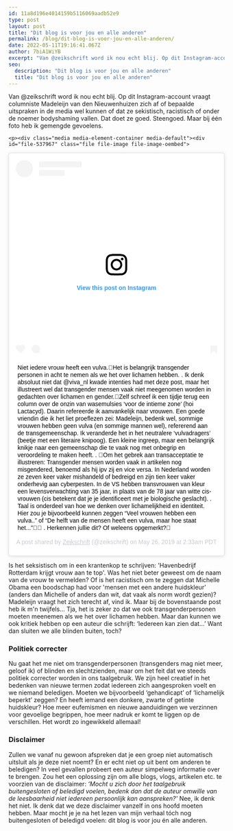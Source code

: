```yaml
---
id: 11a8d196e4014159b5116069aadb52e9
type: post
layout: post
title: "Dit blog is voor jou en alle anderen"
permalink: /blog/dit-blog-is-voor-jou-en-alle-anderen/
date: 2022-05-11T19:16:41.067Z
author: 7biA1WiYB
excerpt: "Van @zeikschrift word ik nou echt blij. Op dit Instagram-account vraagt columniste Madeleijn van den Nieuwenhuizen zich af of bepaalde uitspraken in de media wel kunnen of dat ze sekistisch, racistisch of onder de noemer bodyshaming vallen. Dat doet ze goed. Steengoed. Maar bij één foto heb ik gemengde gevoelens.  "
seo:
  description: "Dit blog is voor jou en alle anderen"
  title: "Dit blog is voor jou en alle anderen"
---
```

Van @zeikschrift word ik nou echt blij. Op dit Instagram-account vraagt columniste Madeleijn van den Nieuwenhuizen zich af of bepaalde uitspraken in de media wel kunnen of dat ze sekistisch, racistisch of onder de noemer bodyshaming vallen. Dat doet ze goed. Steengoed. Maar bij één foto heb ik gemengde gevoelens.  

    <p><div class="media media-element-container media-default"><div id="file-537967" class="file file-image file-image-oembed">

        
  
  <div class="content">
    
<blockquote class="instagram-media" data-instgrm-captioned="" data-instgrm-permalink="https://www.instagram.com/p/Bx674SCIylD/?utm_source=ig_embed&amp;utm_campaign=loading" data-instgrm-version="12" style=" background:#FFF; border:0; border-radius:3px; box-shadow:0 0 1px 0 rgba(0,0,0,0.5),0 1px 10px 0 rgba(0,0,0,0.15); margin: 1px; max-width:640px; min-width:326px; padding:0; width:99.375%; width:-webkit-calc(100% - 2px); width:calc(100% - 2px);"><div style="padding:16px;"> <a href="https://www.instagram.com/p/Bx674SCIylD/?utm_source=ig_embed&amp;utm_campaign=loading" style=" background:#FFFFFF; line-height:0; padding:0 0; text-align:center; text-decoration:none; width:100%;" target="_blank"> <div style=" display: flex; flex-direction: row; align-items: center;"> <div style="background-color: #F4F4F4; border-radius: 50%; flex-grow: 0; height: 40px; margin-right: 14px; width: 40px;"></div> <div style="display: flex; flex-direction: column; flex-grow: 1; justify-content: center;"> <div style=" background-color: #F4F4F4; border-radius: 4px; flex-grow: 0; height: 14px; margin-bottom: 6px; width: 100px;"></div> <div style=" background-color: #F4F4F4; border-radius: 4px; flex-grow: 0; height: 14px; width: 60px;"></div></div></div><div style="padding: 19% 0;"></div> <div style="display:block; height:50px; margin:0 auto 12px; width:50px;"><svg width="50px" height="50px" viewbox="0 0 60 60" version="1.1" xmlns="https://www.w3.org/2000/svg" xmlns:xlink="https://www.w3.org/1999/xlink"><g stroke="none" stroke-width="1" fill="none" fill-rule="evenodd"><g transform="translate(-511.000000, -20.000000)" fill="#000000"><g><path d="M556.869,30.41 C554.814,30.41 553.148,32.076 553.148,34.131 C553.148,36.186 554.814,37.852 556.869,37.852 C558.924,37.852 560.59,36.186 560.59,34.131 C560.59,32.076 558.924,30.41 556.869,30.41 M541,60.657 C535.114,60.657 530.342,55.887 530.342,50 C530.342,44.114 535.114,39.342 541,39.342 C546.887,39.342 551.658,44.114 551.658,50 C551.658,55.887 546.887,60.657 541,60.657 M541,33.886 C532.1,33.886 524.886,41.1 524.886,50 C524.886,58.899 532.1,66.113 541,66.113 C549.9,66.113 557.115,58.899 557.115,50 C557.115,41.1 549.9,33.886 541,33.886 M565.378,62.101 C565.244,65.022 564.756,66.606 564.346,67.663 C563.803,69.06 563.154,70.057 562.106,71.106 C561.058,72.155 560.06,72.803 558.662,73.347 C557.607,73.757 556.021,74.244 553.102,74.378 C549.944,74.521 548.997,74.552 541,74.552 C533.003,74.552 532.056,74.521 528.898,74.378 C525.979,74.244 524.393,73.757 523.338,73.347 C521.94,72.803 520.942,72.155 519.894,71.106 C518.846,70.057 518.197,69.06 517.654,67.663 C517.244,66.606 516.755,65.022 516.623,62.101 C516.479,58.943 516.448,57.996 516.448,50 C516.448,42.003 516.479,41.056 516.623,37.899 C516.755,34.978 517.244,33.391 517.654,32.338 C518.197,30.938 518.846,29.942 519.894,28.894 C520.942,27.846 521.94,27.196 523.338,26.654 C524.393,26.244 525.979,25.756 528.898,25.623 C532.057,25.479 533.004,25.448 541,25.448 C548.997,25.448 549.943,25.479 553.102,25.623 C556.021,25.756 557.607,26.244 558.662,26.654 C560.06,27.196 561.058,27.846 562.106,28.894 C563.154,29.942 563.803,30.938 564.346,32.338 C564.756,33.391 565.244,34.978 565.378,37.899 C565.522,41.056 565.552,42.003 565.552,50 C565.552,57.996 565.522,58.943 565.378,62.101 M570.82,37.631 C570.674,34.438 570.167,32.258 569.425,30.349 C568.659,28.377 567.633,26.702 565.965,25.035 C564.297,23.368 562.623,22.342 560.652,21.575 C558.743,20.834 556.562,20.326 553.369,20.18 C550.169,20.033 549.148,20 541,20 C532.853,20 531.831,20.033 528.631,20.18 C525.438,20.326 523.257,20.834 521.349,21.575 C519.376,22.342 517.703,23.368 516.035,25.035 C514.368,26.702 513.342,28.377 512.574,30.349 C511.834,32.258 511.326,34.438 511.181,37.631 C511.035,40.831 511,41.851 511,50 C511,58.147 511.035,59.17 511.181,62.369 C511.326,65.562 511.834,67.743 512.574,69.651 C513.342,71.625 514.368,73.296 516.035,74.965 C517.703,76.634 519.376,77.658 521.349,78.425 C523.257,79.167 525.438,79.673 528.631,79.82 C531.831,79.965 532.853,80.001 541,80.001 C549.148,80.001 550.169,79.965 553.369,79.82 C556.562,79.673 558.743,79.167 560.652,78.425 C562.623,77.658 564.297,76.634 565.965,74.965 C567.633,73.296 568.659,71.625 569.425,69.651 C570.167,67.743 570.674,65.562 570.82,62.369 C570.966,59.17 571,58.147 571,50 C571,41.851 570.966,40.831 570.82,37.631"></path></g></g></g></svg></div><div style="padding-top: 8px;"> <div style=" color:#3897f0; font-family:Arial,sans-serif; font-size:14px; font-style:normal; font-weight:550; line-height:18px;"> View this post on Instagram</div></div><div style="padding: 12.5% 0;"></div> <div style="display: flex; flex-direction: row; margin-bottom: 14px; align-items: center;"><div> <div style="background-color: #F4F4F4; border-radius: 50%; height: 12.5px; width: 12.5px; transform: translateX(0px) translateY(7px);"></div> <div style="background-color: #F4F4F4; height: 12.5px; transform: rotate(-45deg) translateX(3px) translateY(1px); width: 12.5px; flex-grow: 0; margin-right: 14px; margin-left: 2px;"></div> <div style="background-color: #F4F4F4; border-radius: 50%; height: 12.5px; width: 12.5px; transform: translateX(9px) translateY(-18px);"></div></div><div style="margin-left: 8px;"> <div style=" background-color: #F4F4F4; border-radius: 50%; flex-grow: 0; height: 20px; width: 20px;"></div> <div style=" width: 0; height: 0; border-top: 2px solid transparent; border-left: 6px solid #f4f4f4; border-bottom: 2px solid transparent; transform: translateX(16px) translateY(-4px) rotate(30deg)"></div></div><div style="margin-left: auto;"> <div style=" width: 0px; border-top: 8px solid #F4F4F4; border-right: 8px solid transparent; transform: translateY(16px);"></div> <div style=" background-color: #F4F4F4; flex-grow: 0; height: 12px; width: 16px; transform: translateY(-4px);"></div> <div style=" width: 0; height: 0; border-top: 8px solid #F4F4F4; border-left: 8px solid transparent; transform: translateY(-4px) translateX(8px);"></div></div></div></a> <p style=" margin:8px 0 0 0; padding:0 4px;"> <a href="https://www.instagram.com/p/Bx674SCIylD/?utm_source=ig_embed&amp;utm_campaign=loading" style=" color:#000; font-family:Arial,sans-serif; font-size:14px; font-style:normal; font-weight:normal; line-height:17px; text-decoration:none; word-wrap:break-word;" target="_blank">Niet iedere vrouw heeft een vulva.🌹Het is belangrijk transgender personen in acht te nemen als we het over lichamen hebben. . Ik denk absoluut niet dat @viva_nl kwade intenties had met deze post, maar het illustreert wel dat transgender mensen vaak niet meegenomen worden in gedachten over lichamen en gender.🍁Zelf schreef ik een tijdje terug een column over de onzin van wasemulsies ‘voor de intieme zone’ (hoi Lactacyd). Daarin refereerde ik aanvankelijk naar vrouwen. Een goede vriendin die ik het liet proeflezen zei: Madeleijn, bedenk wel, sommige vrouwen hebben geen vulva (en sommige mannen wel), refererend aan de transgemeenschap. Ik veranderde het in het neutralere ‘vulvadragers’ (beetje met een literaire knipoog). Een kleine ingreep, maar een belangrijk knikje naar een gemeenschap die te vaak nog met onbegrip en veroordeling te maken heeft. . 🌷Om het gebrek aan transacceptatie te illustreren: Transgender mensen worden vaak in artikelen nog misgendered, benoemd als hij ipv zij en vice versa. In Nederland worden ze zeven keer vaker mishandeld of bedreigd en zijn tien keer vaker onderhevig aan cyberpesten. In de VS hebben transvrouwen van kleur een levensverwachting van 35 jaar, in plaats van de 78 jaar van witte cis-vrouwen (cis betekent dat je je identificeert met je biologische geslacht). . Taal is onderdeel van hoe we denken over lichamelijkheid en identiteit. Hier zou je bijvoorbeeld kunnen zeggen “Veel vrouwen hebben een vulva..” of “De helft van de mensen heeft een vulva, maar hoe staat het...”🌹🌷 . Herkennen jullie dit? Of weleens opgemerkt?🌺</a></p> <p style=" color:#c9c8cd; font-family:Arial,sans-serif; font-size:14px; line-height:17px; margin-bottom:0; margin-top:8px; overflow:hidden; padding:8px 0 7px; text-align:center; text-overflow:ellipsis; white-space:nowrap;">A post shared by <a href="https://www.instagram.com/zeikschrift/?utm_source=ig_embed&amp;utm_campaign=loading" style=" color:#c9c8cd; font-family:Arial,sans-serif; font-size:14px; font-style:normal; font-weight:normal; line-height:17px;" target="_blank"> Zeikschrift</a> (@zeikschrift) on <time style=" font-family:Arial,sans-serif; font-size:14px; line-height:17px;" datetime="2019-05-26T09:33:45+00:00">May 26, 2019 at 2:33am PDT</time></p></div></blockquote>
<script async="" src="//www.instagram.com/embed.js"></script>  </div>

  
</div>
</div>
<p>Is het seksistisch om in een krantenkop te schrijven: 'Havenbedrijf Rotterdam krijgt vrouw aan te top'. Was het niet beter geweest om de naam van de vrouw te vermelden? Of is het racistisch om te zeggen dat Michelle Obama een boodschap had voor 'mensen met een andere huidskleur' (anders dan Michelle of anders dan wit, dat vaak als norm wordt gezien)? Madeleijn vraagt het zich terecht af, vind ik. Maar bij de bovenstaande post heb ik m'n twijfels... Tja, het is zeker zo dat we ook transgenderpersonen moeten meenemen als we het over lichamen hebben. Maar dan kunnen we ook kritiek hebben op een auteur die schrijft: ‘Iedereen kan zien dat…’ Want dan sluiten we alle blinden buiten, toch?</p>
<h3>Politiek correcter</h3>
<p>Nu gaat het me niet om transgenderpersonen (transgenders mag niet meer, geloof ik) of blinden en slechtzienden, maar om het feit dat we steeds politiek correcter worden in ons taalgebruik. We zijn heel creatief in het bedenken van nieuwe termen zodat iedereen zich aangesproken voelt en we niemand beledigen. Moeten we bijvoorbeeld ‘gehandicapt’ of ‘lichamelijk beperkt’ zeggen? En heeft iemand een donkere, zwarte of getinte huidskleur? Hoe meer eufemismen en nieuwe aanduidingen we verzinnen voor gevoelige begrippen, hoe meer nadruk er komt te liggen op de verschillen. Het wordt zo ingewikkeld allemaal!</p>
<h3>Disclaimer</h3>
<p>Zullen we vanaf nu gewoon afspreken dat je een groep niet automatisch uitsluit als je deze niet noemt? En er echt niet op uit bent om anderen te beledigen? In veel gevallen probeert een auteur simpelweg informatie over te brengen. Zou het een oplossing zijn om alle blogs, vlogs, artikelen etc. te voorzien van de disclaimer: <em>‘Mocht u zich door het taalgebruik buitengesloten of beledigd voelen, bedenk dan dat de auteur omwille van de leesbaarheid niet iedereen persoonlijk kan aanspreken?' </em>Nee, ik denk het niet. Ik denk dat we deze disclaimer vanzelf in ons hoofd moeten hebben. Maar mocht je je na het lezen van mijn verhaal tóch nog buitengesloten of beledigd voelen: dit blog is voor jou én alle anderen.</p>  
